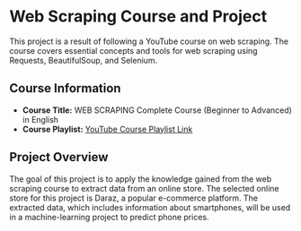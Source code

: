# Web Scraping Course and Project

This project is a result of following a YouTube course on web scraping. The course covers essential concepts and tools for web scraping using Requests, BeautifulSoup, and Selenium.

## Course Information
- **Course Title:** WEB SCRAPING Complete Course (Beginner to Advanced) in English
- **Course Playlist:** [YouTube Course Playlist Link](https://www.youtube.com/playlist?list=PLc20sA5NNOvrsn3a78ewy2VTCXVV47NB4)

## Project Overview

The goal of this project is to apply the knowledge gained from the web scraping course to extract data from an online store. The selected online store for this project is Daraz, a popular e-commerce platform. The extracted data, which includes information about smartphones, will be used in a machine-learning project to predict phone prices.
